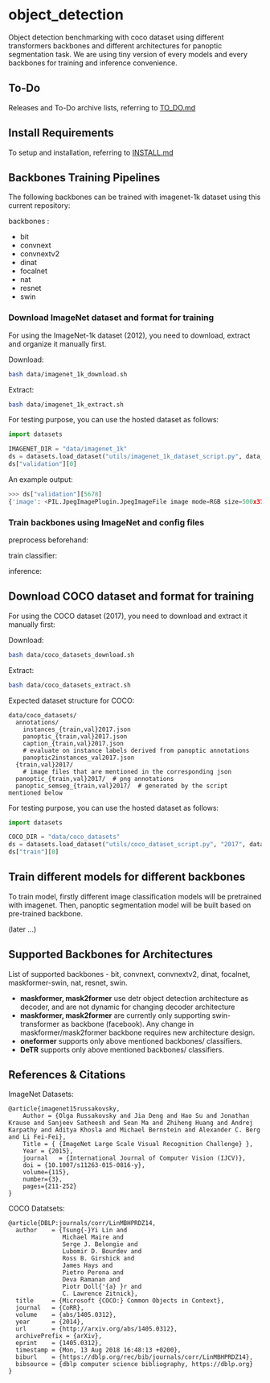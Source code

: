 # object_detection

Object detection benchmarking with coco dataset using different transformers backbones and different architectures for panoptic segmentation task. We are using tiny version of every models and every backbones for training and inference convenience.

## To-Do

Releases and To-Do archive lists, referring to [TO_DO.md](./TO_DO.md)


## Install Requirements

To setup and installation, referring to [INSTALL.md](./INSTALL.md)

## Backbones Training Pipelines

The following backbones can be trained with imagenet-1k dataset using this current repository:

backbones : 

- bit
- convnext
- convnextv2
- dinat
- focalnet
- nat
- resnet
- swin


### Download ImageNet dataset and format for training

For using the ImageNet-1k dataset (2012), you need to download, extract and organize it manually first.

Download:

```bash
bash data/imagenet_1k_download.sh
```

Extract:

```bash
bash data/imagenet_1k_extract.sh
```


For testing purpose, you can use the hosted dataset as follows:

```python
import datasets

IMAGENET_DIR = "data/imagenet_1k"
ds = datasets.load_dataset("utils/imagenet_1k_dataset_script.py", data_dir=IMAGENET_DIR, splits = ["validation", "test"], cache_dir=".cache")
ds["validation"][0]
```

An example output:

```python
>>> ds["validation"][5678]
{'image': <PIL.JpegImagePlugin.JpegImageFile image mode=RGB size=500x375 at 0x7F15A02B0B50>, 'label': 118}
```


### Train backbones using ImageNet and config files


preprocess beforehand:


train classifier:



inference:



































<!-- 


```bash
export OMP_NUM_THREADS=4
export n_gpu=1

torchrun --standalone --nproc_per_node=$n_gpu z05_training_fp16_DDP_A100.py \
    --train_parquet_data_file="./mlm_processed_bn_data/train_data.parquet" \
    --test_parquet_data_file="./mlm_processed_bn_data/validation_data.parquet" \
    --per_device_train_batch_size=32 \
    --gradient_accumulation_steps=64 \
    --learning_rate=5e-4 \
    --warmup_steps=10000 \
    --max_steps=1250000 \
    --logging_steps=500 \
    --eval_steps=100000 \
    --save_steps=10000 \
    --init_model_directory="./DeBERTaV3" \
    --save_directory="./DeBERTaV3_trained_bn" \
    --resume_from_checkpoint="./DeBERTaV3" \
    --gradient_checkpointing=true

```

SNIPPET !

export OMP_NUM_THREADS=4
export n_gpu=1

# Create a config file
cat << EOF > config.yaml
train_parquet_data_file: "./mlm_processed_bn_data/train_data.parquet"
test_parquet_data_file: "./mlm_processed_bn_data/validation_data.parquet"
per_device_train_batch_size: 32
gradient_accumulation_steps: 64
learning_rate: 5e-4
warmup_steps: 10000
max_steps: 1250000
logging_steps: 500
eval_steps: 100000
save_steps: 10000
init_model_directory: "./DeBERTaV3"
save_directory: "./DeBERTaV3_trained_bn"
resume_from_checkpoint: "./DeBERTaV3"
gradient_checkpointing: true
EOF

# Pass the arguments mentioned in the config file
torchrun --standalone --nproc_per_node=$n_gpu z05_training_fp16_DDP_A100.py \
    --config config.yaml



 -->













## Download COCO dataset and format for training

For using the COCO dataset (2017), you need to download and extract it manually first:

Download:

```bash
bash data/coco_datasets_download.sh
```

Extract:

```bash
bash data/coco_datasets_extract.sh
```


Expected dataset structure for COCO:

```
data/coco_datasets/
  annotations/
    instances_{train,val}2017.json
    panoptic_{train,val}2017.json
    caption_{train,val}2017.json
    # evaluate on instance labels derived from panoptic annotations
    panoptic2instances_val2017.json
  {train,val}2017/
    # image files that are mentioned in the corresponding json
  panoptic_{train,val}2017/  # png annotations
  panoptic_semseg_{train,val}2017/  # generated by the script mentioned below
```

For testing purpose, you can use the hosted dataset as follows:

```python
import datasets

COCO_DIR = "data/coco_datasets"
ds = datasets.load_dataset("utils/coco_dataset_script.py", "2017", data_dir=COCO_DIR)
ds["train"][0]
```

## Train different models for different backbones

To train model, firstly different image classification models will be pretrained with imagenet. Then, panoptic segmentation model will be built based on pre-trained backbone. 

(later ...)


## Supported Backbones for Architectures

List of supported backbones - bit, convnext, convnextv2, dinat, focalnet, maskformer-swin, nat, resnet, swin.


- **maskformer, mask2former** use detr object detection architecture as decoder, and are not dynamic for changing decoder architecture
- **maskformer, mask2former** are currently only supporting swin-transformer as backbone (facebook). Any change in maskformer/mask2former backbone requires new architecture design.
- **oneformer** supports only above mentioned backbones/ classifiers.
- **DeTR** supports only above mentioned backbones/ classifiers.



## References & Citations

ImageNet Datasets:
```
@article{imagenet15russakovsky,
    Author = {Olga Russakovsky and Jia Deng and Hao Su and Jonathan Krause and Sanjeev Satheesh and Sean Ma and Zhiheng Huang and Andrej Karpathy and Aditya Khosla and Michael Bernstein and Alexander C. Berg and Li Fei-Fei},
    Title = { {ImageNet Large Scale Visual Recognition Challenge} },
    Year = {2015},
    journal   = {International Journal of Computer Vision (IJCV)},
    doi = {10.1007/s11263-015-0816-y},
    volume={115},
    number={3},
    pages={211-252}
}
```

COCO Datatsets:

```
@article{DBLP:journals/corr/LinMBHPRDZ14,
  author    = {Tsung{-}Yi Lin and
               Michael Maire and
               Serge J. Belongie and
               Lubomir D. Bourdev and
               Ross B. Girshick and
               James Hays and
               Pietro Perona and
               Deva Ramanan and
               Piotr Doll{'{a} }r and
               C. Lawrence Zitnick},
  title     = {Microsoft {COCO:} Common Objects in Context},
  journal   = {CoRR},
  volume    = {abs/1405.0312},
  year      = {2014},
  url       = {http://arxiv.org/abs/1405.0312},
  archivePrefix = {arXiv},
  eprint    = {1405.0312},
  timestamp = {Mon, 13 Aug 2018 16:48:13 +0200},
  biburl    = {https://dblp.org/rec/bib/journals/corr/LinMBHPRDZ14},
  bibsource = {dblp computer science bibliography, https://dblp.org}
}
```
